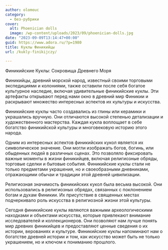 ```yaml
---
author: olomouc
category:
  - без-рубрики
cover:
  alt: Phoenician dolls
  image: /wp-content/uploads/2023/09/phoenician-dolls.jpg
date: "2023-09-09T13:14:47+00:00"
guid: https://www.adora.ru/?p=1980
title: Куклы Финикийцы
url: /kukly-finikijczy/

---
```

Финикийские Куклы: Сокровища Древнего Моря

Финикийцы, древний морской народ, известный своими торговыми экспедициями и колониями, также оставили после себя богатое культурное наследие, включая удивительные финикийские куклы. Эти артефакты открывают перед нами окно в древний мир Финикии и раскрывают множество интересных аспектов их культуры и искусства.

Финикийские куклы часто создавались из глины или керамики и украшались вручную. Они отличаются высокой степенью детализации и художественного мастерства. Каждая кукла воплощает в себе богатство финикийской культуры и многовековую историю этого народа.

Одним из интересных аспектов финикийских кукол является их символическое значение. Они могли изображать богов, богинь, или обыденных людей в различных сценах. Это позволяло фиксировать важные моменты в жизни финикийцев, включая религиозные обряды, торговые сделки и бытовые события. Финикийские куклы стали не только предметами украшения, но и своеобразными дневниками, отражающими обычаи и традиции этой древней цивилизации.

Религиозная значимость финикийских кукол была весьма высокой. Они использовались в религиозных обрядах, связанных с поклонением богам и духам Финикии. Их присутствие в священных местах подчеркивало роль искусства в религиозной жизни этой культуры.

Сегодня финикийские куклы являются важными археологическими находками и объектами искусства, которые привлекают внимание исследователей и коллекционеров. Они позволяют нам лучше понять мир древних финикийцев и предоставляют ценные сведения о их истории, верованиях и культуре. Финикийские куклы напоминают нам о богатстве древней истории и том, как искусство может быть не только украшением, но и ключом к пониманию прошлого.

